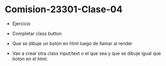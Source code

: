 # Comision-23301-Clase-04

* Ejercicio

* Completar class button
* Que se dibuje un botón en html luego de llamar al render
* Van a crear otra class input/text o el que sea y que se dibuje igual que boton en el html.